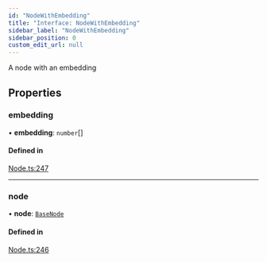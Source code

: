 ```yaml
---
id: "NodeWithEmbedding"
title: "Interface: NodeWithEmbedding"
sidebar_label: "NodeWithEmbedding"
sidebar_position: 0
custom_edit_url: null
---
```


A node with an embedding

## Properties

### embedding

• **embedding**: `number`[]

#### Defined in

[Node.ts:247](https://github.com/run-llama/LlamaIndexTS/blob/79a7212/packages/core/src/Node.ts#L247)

___

### node

• **node**: [`BaseNode`](../classes/BaseNode.md)

#### Defined in

[Node.ts:246](https://github.com/run-llama/LlamaIndexTS/blob/79a7212/packages/core/src/Node.ts#L246)
